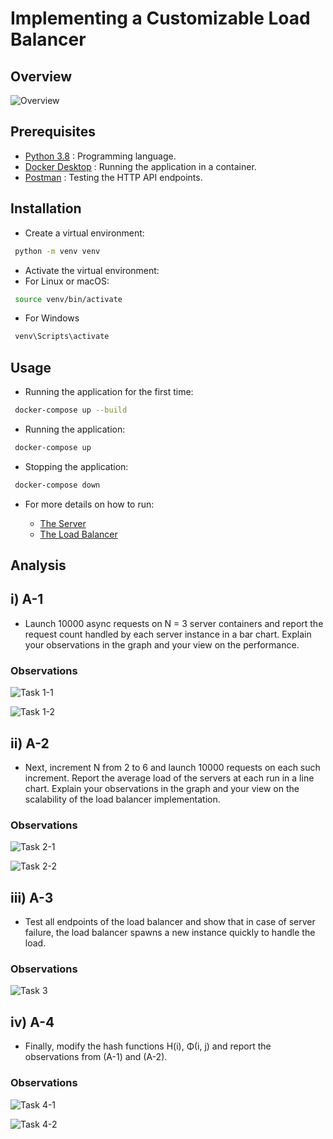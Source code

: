 # Implementing a Customizable Load Balancer

## Overview
![Overview](https://res.cloudinary.com/dkmblonw5/image/upload/f_auto,q_auto/v1/balancer/overview)

## Prerequisites

- [Python 3.8](https://www.python.org/downloads/release/python-380/) : Programming language.
- [Docker Desktop](https://www.docker.com/products/docker-desktop) : Running the application in a container.
- [Postman](https://www.postman.com/downloads/) : Testing the HTTP API endpoints.

## Installation
- Create a virtual environment:

```sh
 python -m venv venv
```

- Activate the virtual environment:
- For Linux or macOS:
```sh
 source venv/bin/activate
```
- For Windows
```sh
 venv\Scripts\activate
```

## Usage

- Running the application for the first time:

```sh
 docker-compose up --build
```

- Running the application:

```sh
 docker-compose up
```

- Stopping the application:

```sh
 docker-compose down
```

- For more details on how to run:

  - [The Server](./server/README.md)
  - [The Load Balancer](./load_balancer/README.md)

## Analysis

## i) A-1

-  Launch 10000 async requests on N = 3 server containers and report the request count handled by each server instance
in a bar chart. Explain your observations in the graph and your view on the performance.

### Observations

![Task 1-1](https://res.cloudinary.com/dkmblonw5/image/upload/f_auto,q_auto/v1/balancer/balancer-A-1-1)

![Task 1-2](https://res.cloudinary.com/dkmblonw5/image/upload/f_auto,q_auto/v1/balancer/balancer-A-1-2)

## ii) A-2

-  Next, increment N from 2 to 6 and launch 10000 requests on each such increment. Report the average load of the servers 
at each run in a line chart. Explain your observations in the graph and your view on the scalability of the load balancer
implementation.

### Observations

![Task 2-1](https://res.cloudinary.com/dkmblonw5/image/upload/f_auto,q_auto/v1/balancer/balancer-A-2-1)

![Task 2-2](https://res.cloudinary.com/dkmblonw5/image/upload/f_auto,q_auto/v1/balancer/balancer-A-2-2)

## iii) A-3

-  Test all endpoints of the load balancer and show that in case of server failure, the load balancer spawns a new instance
quickly to handle the load.

### Observations

![Task 3](https://res.cloudinary.com/dkmblonw5/image/upload/f_auto,q_auto/v1/balancer/balancer-A-3)

## iv) A-4

-  Finally, modify the hash functions H(i), Φ(i, j) and report the observations from (A-1) and (A-2).

### Observations

![Task 4-1](https://res.cloudinary.com/dkmblonw5/image/upload/f_auto,q_auto/v1/balancer/balancerA-4-A-1)

![Task 4-2](https://res.cloudinary.com/dkmblonw5/image/upload/f_auto,q_auto/v1/balancer/balancer-A-4-A-2)
